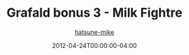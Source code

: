 ---
title: "Grafald bonus 3 - Milk Fightre"
type: "image"
date: 2012-04-24T00:00:00-04:00
draft: false
categories:
- comics
- collaborations
tags:
- grafald
image_path: "/projects/grafald/comics/img/2012/bonus_3.png"
alt_text: ""
author: "[hatsune-mike](https://cohost.org/hatsune-mike)"
---